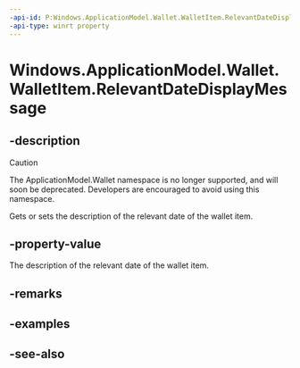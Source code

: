 ```yaml
---
-api-id: P:Windows.ApplicationModel.Wallet.WalletItem.RelevantDateDisplayMessage
-api-type: winrt property
---
```


<!-- Property syntax
public string RelevantDateDisplayMessage { get;  set; }
-->

# Windows.ApplicationModel.Wallet.WalletItem.RelevantDateDisplayMessage

## -description
> [!CAUTION]
> The ApplicationModel.Wallet namespace is no longer supported, and will soon be deprecated. Developers are encouraged to avoid using this namespace.

Gets or sets the description of the relevant date of the wallet item.

## -property-value
The description of the relevant date of the wallet item.

## -remarks

## -examples

## -see-also

